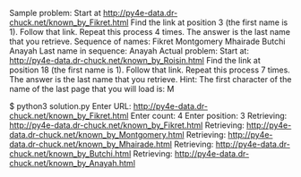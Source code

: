 Sample problem: Start at http://py4e-data.dr-chuck.net/known_by_Fikret.html
Find the link at position 3 (the first name is 1). Follow that link. Repeat this process 4 times. The answer is the last name that you retrieve.
Sequence of names: Fikret Montgomery Mhairade Butchi Anayah
Last name in sequence: Anayah
Actual problem: Start at: http://py4e-data.dr-chuck.net/known_by_Roisin.html
Find the link at position 18 (the first name is 1). Follow that link. Repeat this process 7 times. The answer is the last name that you retrieve.
Hint: The first character of the name of the last page that you will load is: M

$ python3 solution.py
Enter URL: http://py4e-data.dr-chuck.net/known_by_Fikret.html
Enter count: 4
Enter position: 3
Retrieving: http://py4e-data.dr-chuck.net/known_by_Fikret.html
Retrieving: http://py4e-data.dr-chuck.net/known_by_Montgomery.html
Retrieving: http://py4e-data.dr-chuck.net/known_by_Mhairade.html
Retrieving: http://py4e-data.dr-chuck.net/known_by_Butchi.html
Retrieving: http://py4e-data.dr-chuck.net/known_by_Anayah.html
